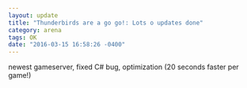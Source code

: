 ```yaml
---
layout: update
title: "Thunderbirds are a go go!: Lots o updates done"
category: arena
tags: OK
date: "2016-03-15 16:58:26 -0400"
---
```


newest gameserver, fixed C# bug, optimization (20 seconds faster per game!)
